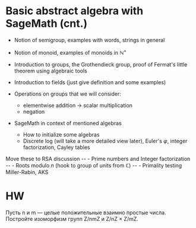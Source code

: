 # Basic abstract algebra with SageMath (cnt.)

- Notion of semigroup, examples with words, strings in general
- Notion of monoid, examples of monoids in $\mathbb{N^{+}}$
- Introduction to groups, the Grothendieck group, proof of Fermat's little theorem using algebraic tools
- Introduction to fields (just give definition and some examples)

- Operations on groups that we will consider:
    - elementwise addition -> scalar multiplication
    - negation

- SageMath in context of mentioned algebras
    - How to initialize some algebras
    - Discrete log (will take a more detailed view later), Euler's $\varphi$, integer factorization, Cayley tables

Move these to RSA discussion
-- - Prime numbers and Integer factorization
--     - Roots modulo $n$ (hook to group of units from $\mathbb{C}$)
--     - Primality testing Miller-Rabin, AKS

# HW
Пусть n и m — целые положительные взаимно простые числа. Постройте изоморфизм
групп Z/nmZ и Z/nZ × Z/mZ.